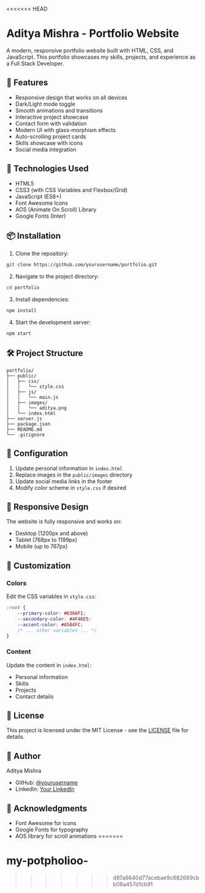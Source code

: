 <<<<<<< HEAD
# Aditya Mishra - Portfolio Website

A modern, responsive portfolio website built with HTML, CSS, and JavaScript. This portfolio showcases my skills, projects, and experience as a Full Stack Developer.

## 🌟 Features

- Responsive design that works on all devices
- Dark/Light mode toggle
- Smooth animations and transitions
- Interactive project showcase
- Contact form with validation
- Modern UI with glass-morphism effects
- Auto-scrolling project cards
- Skills showcase with icons
- Social media integration

## 🚀 Technologies Used

- HTML5
- CSS3 (with CSS Variables and Flexbox/Grid)
- JavaScript (ES6+)
- Font Awesome Icons
- AOS (Animate On Scroll) Library
- Google Fonts (Inter)

## 📦 Installation

1. Clone the repository:
```bash
git clone https://github.com/yourusername/portfolio.git
```

2. Navigate to the project directory:
```bash
cd portfolio
```

3. Install dependencies:
```bash
npm install
```

4. Start the development server:
```bash
npm start
```

## 🛠️ Project Structure

```
portfolio/
├── public/
│   ├── css/
│   │   └── style.css
│   ├── js/
│   │   └── main.js
│   ├── images/
│   │   └── aditya.png
│   └── index.html
├── server.js
├── package.json
├── README.md
└── .gitignore
```

## 🔧 Configuration

1. Update personal information in `index.html`
2. Replace images in the `public/images` directory
3. Update social media links in the footer
4. Modify color scheme in `style.css` if desired

## 📱 Responsive Design

The website is fully responsive and works on:
- Desktop (1200px and above)
- Tablet (768px to 1199px)
- Mobile (up to 767px)

## 🎨 Customization

### Colors
Edit the CSS variables in `style.css`:
```css
:root {
    --primary-color: #6366F1;
    --secondary-color: #4F46E5;
    --accent-color: #A5B4FC;
    /* ... other variables ... */
}
```

### Content
Update the content in `index.html`:
- Personal information
- Skills
- Projects
- Contact details

## 📄 License

This project is licensed under the MIT License - see the [LICENSE](LICENSE) file for details.

## 👤 Author

Aditya Mishra
- GitHub: [@yourusername](https://github.com/yourusername)
- LinkedIn: [Your LinkedIn](https://linkedin.com/in/yourusername)

## 🙏 Acknowledgments

- Font Awesome for icons
- Google Fonts for typography
- AOS library for scroll animations 
=======
# my-potpholioo-
>>>>>>> d97a6640d77acebae9c682669cbb08a457d1cb91
